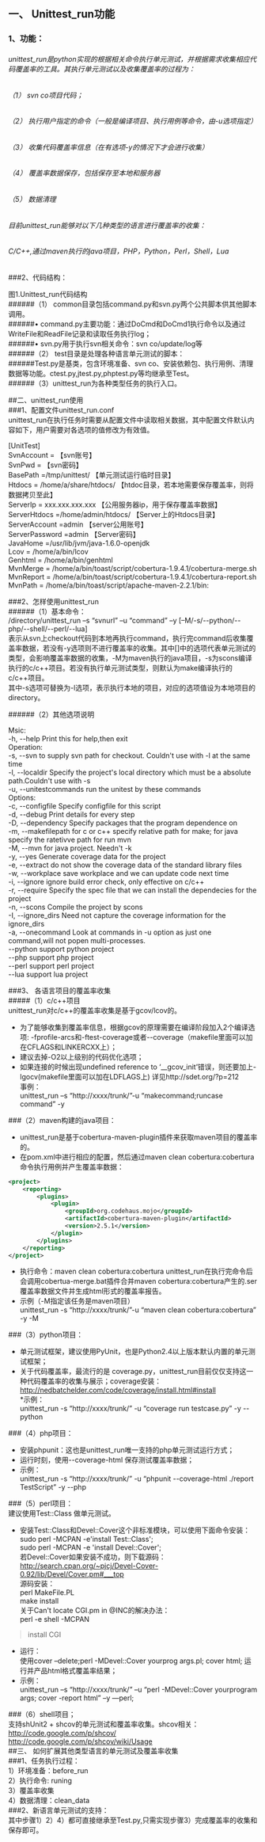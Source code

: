 ## 一、	Unittest_run功能   
### 1、功能：   
###### unittest_run是python实现的根据相关命令执行单元测试，并根据需求收集相应代码覆盖率的工具。其执行单元测试以及收集覆盖率的过程为：   
###### （1）	svn co项目代码；   
###### （2）	执行用户指定的命令（一般是编译项目、执行用例等命令，由-u选项指定）   
###### （3）	收集代码覆盖率信息（在有选项-y的情况下才会进行收集）   
###### （4）	覆盖率数据保存，包括保存至本地和服务器   
###### （5）	数据清理   
###### 目前unittest_run能够对以下几种类型的语言进行覆盖率的收集：  
###### C/C++,通过maven执行的java项目，PHP，Python，Perl，Shell，Lua
###2、代码结构：    
    
图1.Unittest_run代码结构   
######（1）	common目录包括command.py和svn.py两个公共脚本供其他脚本调用。    
######•	command.py主要功能：通过DoCmd和DoCmd1执行命令以及通过WriteFile和ReadFile记录和读取任务执行log；   
######•	svn.py用于执行svn相关命令：svn co/update/log等   
######（2）	test目录是处理各种语言单元测试的脚本：    
######Test.py是基类，包含环境准备、svn co、安装依赖包、执行用例、清理数据等功能。ctest.py,jtest.py,phptest.py等均继承至Test。   
######（3）unittest_run为各种类型任务的执行入口。  
      
##二、unittest_run使用   
###1、配置文件unittest_run.conf    
unittest_run在执行任务时需要从配置文件中读取相关数据，其中配置文件默认内容如下，用户需要对各选项的值修改为有效值。

[UnitTest]   
SvnAccount = 【svn账号】   
SvnPwd = 【svn密码】   
BasePath =/tmp/unittest/ 【单元测试运行临时目录】   
Htdocs = /home/a/share/htdocs/ 【htdoc目录，若本地需要保存覆盖率，则将数据拷贝至此】   
ServerIp = xxx.xxx.xxx.xxx 【公用服务器ip，用于保存覆盖率数据】   
ServerHtdocs =/home/admin/htdocs/ 【Server上的Htdocs目录】    
ServerAccount =admin 【server公用账号】    
ServerPassword =admin 【Server密码】    
JavaHome  =/usr/lib/jvm/java-1.6.0-openjdk    
Lcov = /home/a/bin/lcov    
Genhtml = /home/a/bin/genhtml    
MvnMerge = /home/a/bin/toast/script/cobertura-1.9.4.1/cobertura-merge.sh    
MvnReport = /home/a/bin/toast/script/cobertura-1.9.4.1/cobertura-report.sh    
MvnPath   = /home/a/bin/toast/script/apache-maven-2.2.1/bin: 

###2、怎样使用unittest_run    
######（1）基本命令：    
/directory/unittest_run –s “svnurl” –u “command” –y [–M/-s/--python/--php/--shell/--perl/--lua]    
表示从svn上checkout代码到本地再执行command，执行完command后收集覆盖率数据，若没有-y选项则不进行覆盖率的收集。其中[]中的选项代表单元测试的类型，会影响覆盖率数据的收集，-M为maven执行的java项目，-s为scons编译执行的c/c++项目。若没有执行单元测试类型，则默认为make编译执行的c/c++项目。    
其中-s选项可替换为-l选项，表示执行本地的项目，对应的选项值设为本地项目的directory。     

######（2）其他选项说明

Msic:     
  -h, --help                          Print this for help,then exit    
Operation:     
  -s, --svn                           to supply svn path for checkout. Couldn't use with -l at the same time    
  -l, --localdir                      Specify the project's local directory which must be a absolute path.Couldn't use with -s    
  -u, --unitestcommands               run the unitest by these commands    
Options:     
  -c, --configfile                    Specify configfile for this script    
  -d, --debug                         Print details for every step    
  -D, --dependency                    Specify packages that the program dependence on     
  -m, --makefilepath                  for c or c++ specify relative path for make; for java specify the ratetivve path for run mvn     
  -M, --mvn                           for java project. Needn't -k     
  -y, --yes                           Generate coverage data for the project     
  -e, --extract                       do not show the coverage data of the standard library files     
  -w, --workplace                     save workplace and we can update code next time     
  -i, --ignore                        ignore build error check, only effective on c/c++     
  -r, --require                       Specify the spec file that we can install the dependecies for the project     
  -n, --scons                         Compile the project by scons    
  -I, --ignore_dirs                   Need not capture the coverage information for the ignore_dirs      
  -a, --onecommand                    Look at commands in -u option as just one command,will not popen multi-processes.     
  --python  				         support python project     
  --php  				         support php project     
  --perl                                         support perl project      
  --lua                                          support lua project    

###3、	各语言项目的覆盖率收集     
#####（1）c/c++项目    
unittest_run对c/c++的覆盖率收集是基于gcov/lcov的。      
*  为了能够收集到覆盖率信息，根据gcov的原理需要在编译阶段加入2个编译选项: -fprofile-arcs和-ftest-coverage或者--coverage（makefile里面可以加在CFLAGS和LINKERCXX上）；    
*  建议去掉-O2以上级别的代码优化选项；    
*  如果连接的时候出现undefined reference to ‘__gcov_init’错误，则还要加上-lgocv(makefile里面可以加在LDFLAGS上)
 详见http://sdet.org/?p=212     
       事例：    
unittest_run –s “http://xxxx/trunk/”-u “makecommand;runcase command” -y 

###（2）maven构建的java项目：
*  unittest_run是基于cobertura-maven-plugin插件来获取maven项目的覆盖率的。
*  在pom.xml中进行相应的配置，然后通过maven clean cobertura:cobertura命令执行用例并产生覆盖率数据：
```xml
<project>  
    <reporting>  
        <plugins>  
            <plugin>  
                <groupId>org.codehaus.mojo</groupId>  
                <artifactId>cobertura-maven-plugin</artifactId>  
                <version>2.5.1</version>  
            </plugin>  
        </plugins>  
    </reporting>  
</project>
```

* 执行命令：maven clean cobertura:cobertura unittest_run在执行完命令后会调用cobertua-merge.bat插件合并maven cobertura:cobertura产生的.ser覆盖率数据文件并生成html形式的覆盖率报告。       
* 示例（-M指定该任务是maven项目）     
unittest_run -s “http://xxxx/trunk/”-u “maven clean cobertura:cobertura” -y -M    

###（3）python项目：    
* 单元测试框架，建议使用PyUnit，也是Python2.4以上版本默认内置的单元测试框架；     
* 关于代码覆盖率，最流行的是 coverage.py，unittest_run目前仅仅支持这一种代码覆盖率的收集与展示；coverage安装：     http://nedbatchelder.com/code/coverage/install.html#install     
*示例：     
unittest_run -s “http://xxxx/trunk/” -u “coverage run testcase.py” -y --python    

###（4）php项目：    
* 安装phpunit：这也是unittest_run唯一支持的php单元测试运行方式；     
* 运行时刻，使用--coverage-html 保存测试覆盖率数据；    
* 示例：    
unittest_run -s “http://xxxx/trunk/” -u “phpunit --coverage-html ./report TestScript” -y --php    

###（5）perl项目：       
建议使用Test::Class 做单元测试。       
* 安装Test::Class和Devel::Cover这个非标准模块，可以使用下面命令安装：     
sudo perl -MCPAN -e'install Test::Class';     
sudo  perl -MCPAN -e 'install Devel::Cover';     
若Devel::Cover如果安装不成功，则下载源码：     
 http://search.cpan.org/~pjcj/Devel-Cover-0.92/lib/Devel/Cover.pm#___top    
源码安装：    
perl MakeFile.PL     
make install      
关于Can't locate CGI.pm in @INC的解决办法：    
perl -e shell -MCPAN     
>install CGI    

* 运行：    
使用cover –delete;perl -MDevel::Cover yourprog args.pl; cover html; 运行并产品html格式覆盖率结果；    
* 示例：    
unittest_run –s “http://xxxx/trunk/” –u “perl -MDevel::Cover yourprogram args; cover -report html” –y ––perl;     

###（6）shell项目；    
 支持shUnit2 + shcov的单元测试和覆盖率收集。shcov相关：http://code.google.com/p/shcov/    
    http://code.google.com/p/shcov/wiki/Usage     
##三、	如何扩展其他类型语言的单元测试及覆盖率收集    
###1、任务执行过程：       
 1）环境准备：before_run         
 2）执行命令: runing        
 3）覆盖率收集        
 4）数据清理：clean_data        
###2、新语言单元测试的支持：        
其中步骤1）2）4）都可直接继承至Test.py,只需实现步骤3）完成覆盖率的收集和保存即可。       
